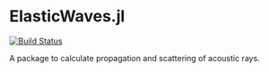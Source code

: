 # ElasticWaves.jl

[![Build Status](https://github.com/tmaruk123/simulate-rays.jl/actions/workflows/CI.yml/badge.svg?branch=main)](https://github.com/tmaruk123/simulate-rays.jl/actions/workflows/CI.yml?query=branch%3Amain)

A package to calculate propagation and scattering of acoustic rays.
